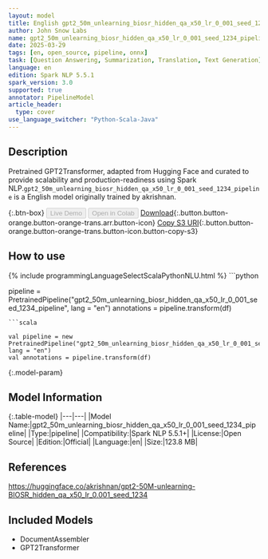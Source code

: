 ```yaml
---
layout: model
title: English gpt2_50m_unlearning_biosr_hidden_qa_x50_lr_0_001_seed_1234_pipeline pipeline GPT2Transformer from akrishnan
author: John Snow Labs
name: gpt2_50m_unlearning_biosr_hidden_qa_x50_lr_0_001_seed_1234_pipeline
date: 2025-03-29
tags: [en, open_source, pipeline, onnx]
task: [Question Answering, Summarization, Translation, Text Generation]
language: en
edition: Spark NLP 5.5.1
spark_version: 3.0
supported: true
annotator: PipelineModel
article_header:
  type: cover
use_language_switcher: "Python-Scala-Java"
---
```


## Description

Pretrained GPT2Transformer, adapted from Hugging Face and curated to provide scalability and production-readiness using Spark NLP.`gpt2_50m_unlearning_biosr_hidden_qa_x50_lr_0_001_seed_1234_pipeline` is a English model originally trained by akrishnan.

{:.btn-box}
<button class="button button-orange" disabled>Live Demo</button>
<button class="button button-orange" disabled>Open in Colab</button>
[Download](https://s3.amazonaws.com/auxdata.johnsnowlabs.com/public/models/gpt2_50m_unlearning_biosr_hidden_qa_x50_lr_0_001_seed_1234_pipeline_en_5.5.1_3.0_1743239325997.zip){:.button.button-orange.button-orange-trans.arr.button-icon}
[Copy S3 URI](s3://auxdata.johnsnowlabs.com/public/models/gpt2_50m_unlearning_biosr_hidden_qa_x50_lr_0_001_seed_1234_pipeline_en_5.5.1_3.0_1743239325997.zip){:.button.button-orange.button-orange-trans.button-icon.button-copy-s3}

## How to use



<div class="tabs-box" markdown="1">
{% include programmingLanguageSelectScalaPythonNLU.html %}
```python

pipeline = PretrainedPipeline("gpt2_50m_unlearning_biosr_hidden_qa_x50_lr_0_001_seed_1234_pipeline", lang = "en")
annotations =  pipeline.transform(df)   

```
```scala

val pipeline = new PretrainedPipeline("gpt2_50m_unlearning_biosr_hidden_qa_x50_lr_0_001_seed_1234_pipeline", lang = "en")
val annotations = pipeline.transform(df)

```
</div>

{:.model-param}
## Model Information

{:.table-model}
|---|---|
|Model Name:|gpt2_50m_unlearning_biosr_hidden_qa_x50_lr_0_001_seed_1234_pipeline|
|Type:|pipeline|
|Compatibility:|Spark NLP 5.5.1+|
|License:|Open Source|
|Edition:|Official|
|Language:|en|
|Size:|123.8 MB|

## References

https://huggingface.co/akrishnan/gpt2-50M-unlearning-BIOSR_hidden_qa_x50_lr_0.001_seed_1234

## Included Models

- DocumentAssembler
- GPT2Transformer